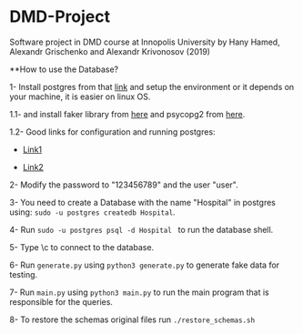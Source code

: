 # DMD-Project
Software project in DMD course at Innopolis University by Hany Hamed, Alexandr Grischenko and Alexandr Krivonosov (2019)


**How to use the Database?

1- Install postgres from that [link](https://www.2ndquadrant.com/en/blog/pginstaller-install-postgresql/) and setup the environment or it depends on your machine, it is easier on linux OS.

1.1- and install faker library from [here](https://github.com/joke2k/faker) and psycopg2 from [here](http://initd.org/psycopg/).

1.2- Good links for configuration and running postgres:
    
* [Link1](https://tableplus.com/blog/2018/10/how-to-start-stop-restart-postgresql-server.html)

* [Link2](https://tecadmin.net/install-postgresql-server-on-ubuntu/)



2- Modify the password to "123456789" and the user "user".

3- You need to create a Database with the name "Hospital" in postgres using: ```sudo -u postgres createdb Hospital```.


4- Run ```sudo -u postgres psql -d Hospital ``` to run the database shell.

5- Type \c to connect to the database.

6- Run ```generate.py``` using ```python3 generate.py``` to generate fake data for testing.

7- Run ```main.py``` using ```python3 main.py``` to run the main program that is responsible for the queries.

8- To restore the schemas original files run ```./restore_schemas.sh```
